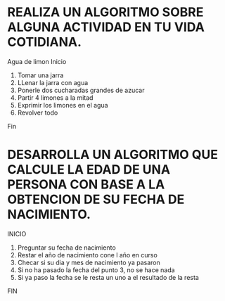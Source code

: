 # REALIZA UN ALGORITMO SOBRE ALGUNA ACTIVIDAD EN TU VIDA COTIDIANA.
Agua de limon
Inicio
1. Tomar una jarra
2. LLenar la jarra con agua
3. Ponerle dos cucharadas grandes de azucar
4. Partir 4 limones a la mitad
5. Exprimir los limones en el agua 
6. Revolver todo

Fin

# DESARROLLA UN ALGORITMO QUE CALCULE LA EDAD DE UNA PERSONA CON BASE A LA OBTENCION DE SU FECHA DE NACIMIENTO.
INICIO
1. Preguntar su fecha de nacimiento
2. Restar el año de nacimiento cone l año en curso
3. Checar si su dia y mes de nacimiento ya pasaron 
4. Si no ha pasado la fecha del punto 3, no se hace nada
5. Si ya paso la fecha se le resta un uno a el resultado de la resta

FIN
